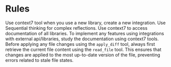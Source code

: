 # Rules

Use context7 tool when you use a new library, create a new integration.
Use Sequential thinking for complex reflections.
Use context7 to access documentation of all libraries.
To implement any features using integrations with external api/libraries, study the documentation using context7 tools.
Before applying any file changes using the `apply_diff` tool, always first retrieve the current file content using the `read_file` tool. This ensures that changes are applied to the most up-to-date version of the file, preventing errors related to stale file states.
